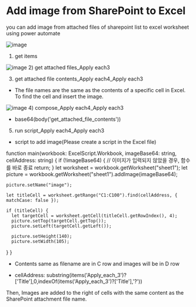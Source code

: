 # Add image from SharePoint to Excel

you can add image from attached files of sharepoint list to excel worksheet using power automate

![image](https://github.com/baebae6ae/powerautomate-sample/assets/49053443/ffbdc9a8-96e6-4773-9f61-224a6176de73)
1) get items


![image](https://github.com/baebae6ae/powerautomate-sample/assets/49053443/0feab11d-301b-45b6-b1cf-1c0d9f91e6bd)
2) get attached files_Apply each3

3) get attached file contents_Apply each4_Apply each3

 - The file names are the same as the contents of a specific cell in Excel. To find the cell and insert the image.

![image](https://github.com/baebae6ae/powerautomate-sample/assets/49053443/0649ae3a-4b17-4ab5-bf65-c3eb537089a5)
4) compose_Apply each4_Apply each3

 - base64(body('get_attached_file_contents'))

5) run script_Apply each4_Apply each3

 - script to add image(Please create a script in the Excel file)

function main(workbook: ExcelScript.Workbook, imageBase64: string, cellAddress: string) {
  if (!imageBase64) {
    // 이미지가 입력되지 않았을 경우, 함수를 바로 종료
    return;
  }
    let worksheet = workbook.getWorksheet("sheet1");
    let picture = workbook.getWorksheet("sheet1").addImage(imageBase64);

    picture.setName("image");

    let titleCell = worksheet.getRange("C1:C100").find(cellAddress, { matchCase: false });

    if (titleCell) {
      let targetCell = worksheet.getCell(titleCell.getRowIndex(), 4);
      picture.setTop(targetCell.getTop());
      picture.setLeft(targetCell.getLeft());

      picture.setHeight(140);
      picture.setWidth(105);
  }
}
* Contents same as filename are in C row and images will be in D row

 - cellAddress: substring(items('Apply_each_3')?['Title'],0,indexOf(items('Apply_each_3')?['Title'],'?'))

Then, Images are added to the right of cells with the same content as the SharePoint attachment file name.
